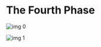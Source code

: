 # The Fourth Phase

![img 0](https://i.imgur.com/jsqpPXb.jpg)

![img 1](https://i.imgur.com/AFxWd1c.jpg)

